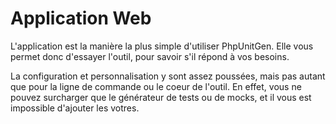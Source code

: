 # Application Web

L'application est la manière la plus simple d'utiliser PhpUnitGen. Elle vous permet donc
d'essayer l'outil, pour savoir s'il répond à vos besoins.

La configuration et personnalisation y sont assez poussées, mais pas autant que pour
la ligne de commande ou le coeur de l'outil. En effet, vous ne pouvez surcharger
que le générateur de tests ou de mocks, et il vous est impossible d'ajouter les votres.
